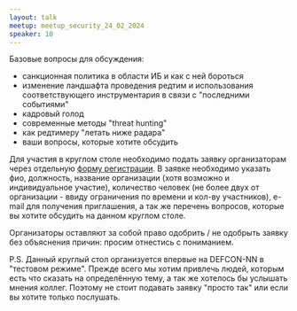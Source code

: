 ```yaml
---
layout: talk
meetup: meetup_security_24_02_2024
speaker: 10
---
```


Базовые вопросы для обсуждения:
- санкционная политика в области ИБ и как с ней бороться
- изменение ландшафта проведения редтим и использования соответствующего инструментария в связи с "последними событиями"
- кадровый голод
- современные методы "threat hunting"
- как редтимеру "летать ниже радара"
- ваши вопросы, которые хотите обсудить

Для участия в круглом столе необходимо подать заявку организаторам через отдельную [форму регистрации](https://forms.gle/CDDbsiK7WSTFowvp9). В заявке необходимо указать фио, должность, название организации (хотя возможно и индивидуальное участие), количество человек (не более двух от организации - ввиду ограничения по времени и кол-ву участников), e-mail для получения приглашения, а так же перечень вопросов, которые вы хотите обсудить на данном круглом столе.

Организаторы оставляют за собой право одобрить / не одобрыть заявку без объяснения причин: просим отнестись с пониманием.

P.S. Данный круглый стол организуется впервые на DEFCON-NN в "тестовом режиме". Прежде всего мы хотим привлечь людей, которым есть что сказать на определённую тему, а так же хотелось бы услышать мнения коллег. Поэтому не стоит подавать заявку "просто так" или если вы хотите только послушать.
